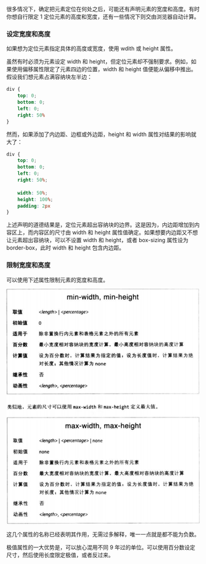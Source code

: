 很多情况下，确定把元素定位在何处之后，可能还有声明元素的宽度和高度。有时你想自行限定 1 定位元素的高度和宽度，还有一些情况下则交由浏览器自动计算。

### 设定宽度和高度

如果想为定位元素指定具体的高度或宽度，使用 wdith 或 height 属性。

虽然有时必须为元素设定 width 和 height，但定位元素却不强制要求。例如，如果使用偏移属性限定了元素四边的位置，width 和 height 值便能从偏移中推出。假设我们想元素占满容纳块左半边：

```CSS
div {
    top: 0;
    bottom: 0;
    left: 0;
    right: 50%
}
```

然而，如果添加了内边距、边框或外边距，height 和 width 属性对结果的影响就大了：

```CSS
div {
    top: 0;
    bottom: 0;
    left: 0;
    right: 50%;

    width: 50%;
    height: 100%;
    padding: 2px
}
```

上述声明的道德结果是，定位元素超出容纳块的边界。这是因为，内边距增加到内容区上，而内容区的尺寸由 width 和 height 属性值确定。如果想要内边距又不想让元素超出容纳块，可以不设置 width 和 height，或者 box-sizing 属性设为 border-box，此时 width 和 height 包含内边距。

### 限制宽度和高度

可以使用下述属性限制元素的宽度和高度。

![](极值属性.png)

这几个属性的名称已经表明其作用，无需过多解释，唯一一点就是都不能为负数。

极值属性的一大优势是，可以放心混用不同 9 年过的单位。可以使用百分数设定尺寸，然后使用长度限定极值，或者反过来。
